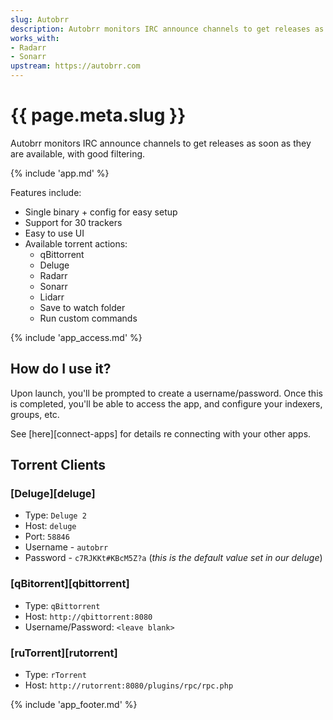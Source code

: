 ```yaml
---
slug: Autobrr
description: Autobrr monitors IRC announce channels to get releases as soon as they are available, with good filtering
works_with:
- Radarr
- Sonarr
upstream: https://autobrr.com
---
```


# {{ page.meta.slug }}

Autobrr monitors IRC announce channels to get releases as soon as they are available, with good filtering.

{% include 'app.md' %}

Features include:

- Single binary + config for easy setup
- Support for 30 trackers
- Easy to use UI
- Available torrent actions:
  - qBittorrent
  - Deluge
  - Radarr
  - Sonarr
  - Lidarr
  - Save to watch folder
  - Run custom commands

{% include 'app_access.md' %}

## How do I use it?

Upon launch, you'll be prompted to create a username/password. Once this is completed, you'll be able to access the app, and configure your indexers, groups, etc.

See [here][connect-apps] for details re connecting with your other apps.

## Torrent Clients

### [Deluge][deluge]

* Type: `Deluge 2`
* Host: `deluge`
* Port: `58846`
* Username - `autobrr` 
* Password - `c7RJKKt#KBcM5Z?a` (*this is the default value set in our deluge*)

### [qBitorrent][qbittorrent]

* Type: `qBittorrent`
* Host: `http://qbittorrent:8080` 
* Username/Password: `<leave blank>`

### [ruTorrent][rutorrent]

* Type: `rTorrent`
* Host: `http://rutorrent:8080/plugins/rpc/rpc.php`

{% include 'app_footer.md' %}